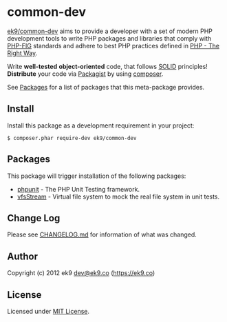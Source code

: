 common-dev
==========

[ek9/common-dev][0] aims to provide a developer with a set of modern PHP
development tools to write PHP packages and libraries that comply with
[PHP-FIG][1] standards and adhere to best PHP practices defined in [PHP - The
Right Way][2].

Write **well-tested** **object-oriented** code, that follows [SOLID][3]
principles! **Distribute** your code via [Packagist][4] by using [composer][5].

See [Packages](#Packages) for a list of packages that this meta-package
provides.

## Install

Install this package as a development requirement in your project:

    $ composer.phar require-dev ek9/common-dev

## Packages

This package will trigger installation of the following packages:

- [phpunit][10] - The PHP Unit Testing framework.
- [vfsStream][20] - Virtual file system to mock the real file system in unit
  tests.

## Change Log

Please see [CHANGELOG.md](CHANGELOG.md) for information of what was changed.

## Author

Copyright (c) 2012 ek9 <dev@ek9.co> (https://ek9.co)

## License

Licensed under [MIT License](LICENSE).

[0]: https://packagist.org/packages/ek9/common-dev
[1]: https://github.com/php-fig/fig-standards
[2]: http://www.phptherightway.com/
[3]: https://en.wikipedia.org/wiki/SOLID_(object-oriented_design)
[4]: https://packagist.org/
[5]: https://getcomposer.org/
[10]: https://phpunit.de/
[20]: https://github.com/mikey179/vfsStream
